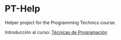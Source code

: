 # PT-Help

Helper project for the Programming Technics course.

Introducción al curso:
[Técnicas de Programación](https://overcv.github.io/PT-Help/)
